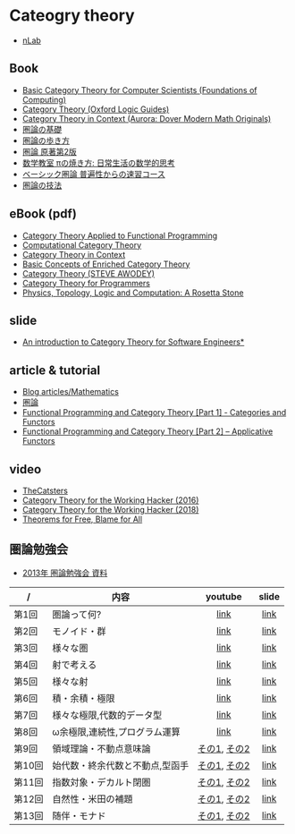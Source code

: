 # Cateogry theory

- [nLab](https://ncatlab.org/nlab/show/HomePage)

## Book

- [Basic Category Theory for Computer Scientists (Foundations of Computing)](https://www.amazon.co.jp/dp/0262660717)
- [Category Theory (Oxford Logic Guides)](https://www.amazon.co.jp/dp/0199237182/)
- [Category Theory in Context (Aurora: Dover Modern Math Originals)](https://www.amazon.co.jp/dp/048680903X)
- [圏論の基礎](https://www.amazon.co.jp/dp/4621063243)
- [圏論の歩き方](https://www.amazon.co.jp/dp/4535787204)
- [圏論 原著第2版](https://www.amazon.co.jp/dp/432011115X)
- [数学教室 πの焼き方: 日常生活の数学的思考](https://www.amazon.co.jp/dp/4562052856/)
- [ベーシック圏論 普遍性からの速習コース](https://www.amazon.co.jp/dp/4621300709)
- [圏論の技法](https://www.amazon.co.jp/dp/4535786674/)

## eBook (pdf)

- [Category Theory Applied to Functional Programming](http://www1.eafit.edu.co/asr/pubs/others/cain-screen.pdf)
- [Computational Category Theory](http://www.cs.man.ac.uk/~david/categories/book/book.pdf)
- [Category Theory in Context](http://www.math.jhu.edu/~eriehl/context.pdf)
- [Basic Concepts of Enriched Category Theory](http://www.tac.mta.ca/tac/reprints/articles/10/tr10.pdf)
- [Category Theory (STEVE AWODEY)](http://www.andrew.cmu.edu/course/80-413-713/notes/)
- [Category Theory for Programmers](https://github.com/hmemcpy/milewski-ctfp-pdf)
- [Physics, Topology, Logic and Computation: A Rosetta Stone](http://math.ucr.edu/home/baez/rosetta.pdf)

## slide

- [An introduction to Category Theory for Software Engineers*](http://www.cs.toronto.edu/~sme/presentations/cat101.pdf)

## article & tutorial

- [Blog articles/Mathematics](https://wiki.haskell.org/Blog_articles/Mathematics)
- [圏論](http://alg-d.com/math/kan_extension/)
- [Functional Programming and Category Theory [Part 1] - Categories and Functors](http://nikgrozev.com/2016/03/14/functional-programming-and-category-theory-part-1-categories-and-functors/)
- [Functional Programming and Category Theory [Part 2] – Applicative Functors](http://nikgrozev.com/2016/04/11/functional-programming-and-category-theory-part-2-applicative-functors/)

## video

- [TheCatsters](https://www.youtube.com/user/TheCatsters)
- [Category Theory for the Working Hacker (2016)](https://www.infoq.com/presentations/category-theory-propositions-principle)
- [Category Theory for the Working Hacker (2018)](https://www.infoq.com/presentations/category-theory-data-types)
- [Theorems for Free, Blame for All](https://www.infoq.com/br/presentations/theorems-for-free-blame-for-all)

## 圏論勉強会

- [2013年 圏論勉強会 資料](http://nineties.github.io/category-seminar/#/)

 /  | 内容 | youtube | slide
----|------|:-------:|:-----:
第1回 | 圏論って何? | [link](https://www.youtube.com/watch?v=uWST7UivqeM) | [link](http://nineties.github.io/category-seminar/1.html)
第2回 | モノイド・群 | [link](https://www.youtube.com/watch?v=s-aj6cqiuA4) | [link](http://nineties.github.io/category-seminar/2.html)
第3回 | 様々な圏 | [link](https://www.youtube.com/watch?v=9C985w2menY) | [link](http://nineties.github.io/category-seminar/3.html)
第4回 | 射で考える | [link](https://www.youtube.com/watch?v=7uvs62qxhKA) | [link](http://nineties.github.io/category-seminar/4.html)
第5回 | 様々な射  | [link](https://www.youtube.com/watch?v=vSXBdZW7Qxc) | [link](http://nineties.github.io/category-seminar/5.html)
第6回 | 積・余積・極限  | [link](https://www.youtube.com/watch?v=AjpCJ5QRTrE) | [link](http://nineties.github.io/category-seminar/6.html)
第7回 | 様々な極限,代数的データ型  | [link](https://www.youtube.com/watch?v=j3bY_djVjiQ) | [link](http://nineties.github.io/category-seminar/7.html)
第8回 | ω余極限,連続性,プログラム運算  | [link](https://www.youtube.com/watch?v=ldcyxy5oxOg) | [link](http://nineties.github.io/category-seminar/8.html)
第9回 | 領域理論・不動点意味論  | [その1](https://www.youtube.com/watch?v=ZmM41UxGWqo), [その2](https://www.youtube.com/watch?v=jdydAd87Ibs) | [link](http://nineties.github.io/category-seminar/9.html)
第10回 | 始代数・終余代数と不動点,型函手  | [その1](https://www.youtube.com/watch?v=1VMsh6xU2Ok), [その2](https://www.youtube.com/watch?v=Wfnw4Z79dX4) | [link](http://nineties.github.io/category-seminar/10.html)
第11回 | 指数対象・デカルト閉圏  | [その1](https://www.youtube.com/watch?v=gmVxVp2oLCw), [その2](https://www.youtube.com/watch?v=vYkkIQSwras) | [link](http://nineties.github.io/category-seminar/11.html)
第12回 | 自然性・米田の補題  | [その1](https://www.youtube.com/watch?v=Paf-VXD1HxA), [その2](https://www.youtube.com/watch?v=W0ZdWg-BnaI) | [link](http://nineties.github.io/category-seminar/12.html)
第13回 | 随伴・モナド  | [その1](https://www.youtube.com/watch?v=D__Ik4qPXWY), [その2](https://www.youtube.com/watch?v=9jfVkoEe_iw) | [link](http://nineties.github.io/category-seminar/13.html)
